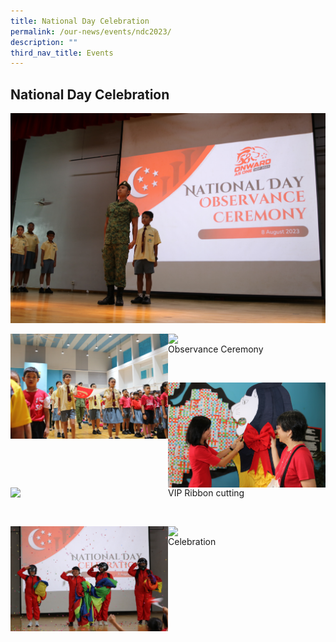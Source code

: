 ```yaml
---
title: National Day Celebration
permalink: /our-news/events/ndc2023/
description: ""
third_nav_title: Events
---
```

## National Day Celebration


![Observance Ceremony](/images/Events/NDP2023/img_1088.JPG)


 
<img src="/images/Events/NDP2023/img_1093.JPG" style="width:50%" align="left"><img src="/images/Events/NDP2023/img_1144.JPG" style="width:50%" align="left">
<figure>
	<figcaption> Observance Ceremony
</figcaption>
</figure>
<p>&nbsp;</p>
	
 
 
 <img src="/images/Events/NDP2023/img_1211.JPG" style="width:50%" align="left"><img src="/images/Events/NDP2023/img_1216.JPG" style="width:50%" align="left">
<figure>
	<figcaption> VIP Ribbon cutting
</figcaption>
</figure>
<p>&nbsp;</p>

 
  <img src="/images/Events/NDP2023/img_1340.JPG" style="width:50%" align="left"><img src="/images/Events/NDP2023/img_1525.JPG" style="width:50%" align="left">
 <figure>
	<figcaption> Celebration
</figcaption>
</figure>
